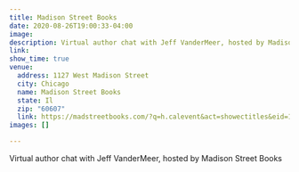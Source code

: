 ```yaml
---
title: Madison Street Books
date: 2020-08-26T19:00:33-04:00
image: 
description: Virtual author chat with Jeff VanderMeer, hosted by Madison Street Books
link: 
show_time: true
venue:
  address: 1127 West Madison Street
  city: Chicago
  name: Madison Street Books
  state: Il
  zip: "60607"
  link: https://madstreetbooks.com/?q=h.calevent&act=showectitles&eid=10682
images: []

---
```

Virtual author chat with Jeff VanderMeer, hosted by Madison Street Books